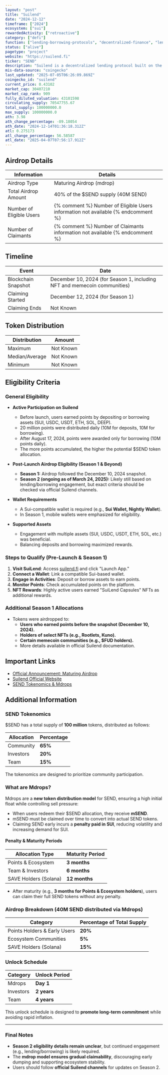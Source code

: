 ```yaml
---
layout: "post"
title: "Suilend"
date: "2024-12-12"
timeframe: ["2024"]
ecosystem: ["sui"]
rewardedActivity: ["retroactive"]
category: ["defi"]
function: ["lending-borrowing-protocols", "decentralized-finance", "lending"]
status: ["alive"]
pagetype: "project"
website: "https://suilend.fi"
ticker: "SEND"
description: "Suilend is a decentralized lending protocol built on the Sui blockchain, aiming to provide efficient and scalable lending solutions for users."
mis-data-source: "coingecko"
last_updated: "2025-07-05T06:26:09.869Z"
coingecko_id: "suilend"
current_price: 0.43102
market_cap: 30407210
market_cap_rank: 909
fully_diluted_valuation: 43101598
circulating_supply: 70547755.67
total_supply: 100000000.0
max_supply: 100000000.0
ath: 3.98
ath_change_percentage: -89.18054
ath_date: "2024-12-14T01:36:18.312Z"
atl: 0.275173
atl_change_percentage: 56.58587
atl_date: "2025-04-07T07:56:17.912Z"
---
```


## Airdrop Details

| Information              | Details                                                                           |
| ------------------------ | --------------------------------------------------------------------------------- |
| Airdrop Type             | Maturing Airdrop (mdrop)                                                          |
| Total Airdrop Amount     | 40% of the $SEND supply (40M SEND)                                                |
| Number of Eligible Users | {% comment %} Number of Eligible Users information not available {% endcomment %} |
| Number of Claimants      | {% comment %} Number of Claimants information not available {% endcomment %}      |

## Timeline

| Event               | Date                                                                     |
| ------------------- | ------------------------------------------------------------------------ |
| Blockchain Snapshot | December 10, 2024 (for Season 1, including NFT and memecoin communities) |
| Claiming Started    | December 12, 2024 (for Season 1)                                         |
| Claiming Ends       | Not Known                                                                |

## Token Distribution

| Distribution   | Amount    |
| -------------- | --------- |
| Maximum        | Not Known |
| Median/Average | Not Known |
| Minimum        | Not Known |

## Eligibility Criteria

### General Eligibility

- **Active Participation on Suilend**

  - Before launch, users earned points by depositing or borrowing assets (SUI, USDC, USDT, ETH, SOL, DEEP).
  - 20 million points were distributed daily (10M for deposits, 10M for borrowing).
  - After August 17, 2024, points were awarded only for borrowing (10M points daily).
  - The more points accumulated, the higher the potential $SEND token allocation.

- **Post-Launch Airdrop Eligibility (Season 1 & Beyond)**

  - **Season 1:** Airdrop followed the December 10, 2024 snapshot.
  - **Season 2 (ongoing as of March 24, 2025):** Likely still based on lending/borrowing engagement, but exact criteria should be checked via official Suilend channels.

- **Wallet Requirements**

  - A Sui-compatible wallet is required (e.g., **Sui Wallet, Nightly Wallet**).
  - In Season 1, mobile wallets were emphasized for eligibility.

- **Supported Assets**
  - Engagement with multiple assets (SUI, USDC, USDT, ETH, SOL, etc.) was beneficial.
  - Balancing deposits and borrowing maximized rewards.

### Steps to Qualify (Pre-Launch & Season 1)

1. **Visit SuiLend**: Access [suilend.fi](https://suilend.fi) and click "Launch App."
2. **Connect a Wallet**: Link a compatible Sui-based wallet.
3. **Engage in Activities**: Deposit or borrow assets to earn points.
4. **Monitor Points**: Check accumulated points on the platform.
5. **NFT Rewards**: Highly active users earned "SuiLend Capsules" NFTs as additional rewards.

### Additional Season 1 Allocations

- Tokens were airdropped to:
  - **Users who earned points before the snapshot (December 10, 2024).**
  - **Holders of select NFTs (e.g., Rootlets, Kuno).**
  - **Certain memecoin communities (e.g., $FUD holders).**
  - More details available in official Suilend documentation.

## Important Links

- [Official Announcement: Maturing Airdrop](https://blog.suilend.fi/maturing-airdrop-7c8e508846b9)
- [Suilend Official Website](https://suilend.fi)
- [SEND Tokenomics & Mdrops](https://docs.suilend.fi/send/tokenomics-and-mdrops)

## Additional Information

### **SEND Tokenomics**

$SEND has a total supply of **100 million** tokens, distributed as follows:

| Allocation | Percentage |
| ---------- | ---------- |
| Community  | **65%**    |
| Investors  | **20%**    |
| Team       | **15%**    |

The tokenomics are designed to prioritize community participation.

### **What are Mdrops?**

Mdrops are a **new token distribution model** for SEND, ensuring a high initial float while controlling sell pressure:

- When users redeem their $SEND allocation, they receive **mSEND**.
- mSEND must be claimed over time to convert into actual SEND tokens.
- Claiming SEND early incurs a **penalty paid in SUI**, reducing volatility and increasing demand for SUI.

#### **Penalty & Maturity Periods**

| Allocation Type       | Maturity Period |
| --------------------- | --------------- |
| Points & Ecosystem    | **3 months**    |
| Team & Investors      | **6 months**    |
| SAVE Holders (Solana) | **12 months**   |

- After maturity (e.g., **3 months for Points & Ecosystem holders**), users can claim their full SEND tokens without any penalty.

### **Airdrop Breakdown (40M SEND distributed via Mdrops)**

| Category                     | Percentage of Total Supply |
| ---------------------------- | -------------------------- |
| Points Holders & Early Users | **20%**                    |
| Ecosystem Communities        | **5%**                     |
| SAVE Holders (Solana)        | **15%**                    |

### **Unlock Schedule**

| Category  | Unlock Period |
| --------- | ------------- |
| Mdrops    | **Day 1**     |
| Investors | **2 years**   |
| Team      | **4 years**   |

This unlock schedule is designed to **promote long-term commitment** while avoiding rapid inflation.

---

### **Final Notes**

- **Season 2 eligibility details remain unclear**, but continued engagement (e.g., lending/borrowing) is likely required.
- The **mdrop model ensures gradual claimability**, discouraging early dumping and supporting ecosystem stability.
- Users should follow **official Suilend channels** for updates on Season 2.